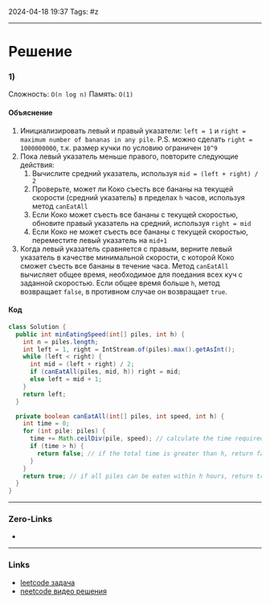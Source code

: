 2024-04-18 19:37
Tags: #z

___
# Решение
### 1)
Сложность: `O(n log n)`
Память: `O(1)`
#### Объяснение
1. Инициализировать левый и правый указатели: `left = 1` и `right = maximum number of bananas in any pile`. P.S. можно сделать `right = 1000000000`, т.к. размер кучки по условию ограничен `10^9`
2. Пока левый указатель меньше правого, повторите следующие действия:
	1.  Вычислите средний указатель, используя `mid = (left + right) / 2`
	2. Проверьте, может ли Коко съесть все бананы на текущей скорости (средний указатель) в пределах `h` часов, используя метод `canEatAll`
	3. Если Коко может съесть все бананы с текущей скоростью, обновите правый указатель на средний, используя `right = mid`
	4. Если Коко не может съесть все бананы с текущей скоростью, переместите левый указатель на `mid+1`
3. Когда левый указатель сравняется с правым, верните левый указатель в качестве минимальной скорости, с которой Коко сможет съесть все бананы в течение часа. Метод `canEatAll` вычисляет общее время, необходимое для поедания всех куч с заданной скоростью. Если общее время больше `h`, метод возвращает `false`, в противном случае он возвращает `true`.
#### Код
```java
class Solution {
  public int minEatingSpeed(int[] piles, int h) {
    int n = piles.length;
    int left = 1, right = IntStream.of(piles).max().getAsInt();
    while (left < right) {
      int mid = (left + right) / 2;
      if (canEatAll(piles, mid, h)) right = mid;
      else left = mid + 1;
    }
    return left;
  }

  private boolean canEatAll(int[] piles, int speed, int h) {
    int time = 0;
    for (int pile: piles) {
      time += Math.ceilDiv(pile, speed); // calculate the time required to eat this pile
      if (time > h) {
        return false; // if the total time is greater than h, return false
      }
    }
    return true; // if all piles can be eaten within h hours, return true
  }
}
```

___
### Zero-Links
- 

___
### Links
- [leetcode задача]()
- [neetcode видео решения]()